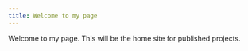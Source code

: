 ```yaml
---
title: Welcome to my page
---
```

Welcome to my page. This will be the home site for published projects.
